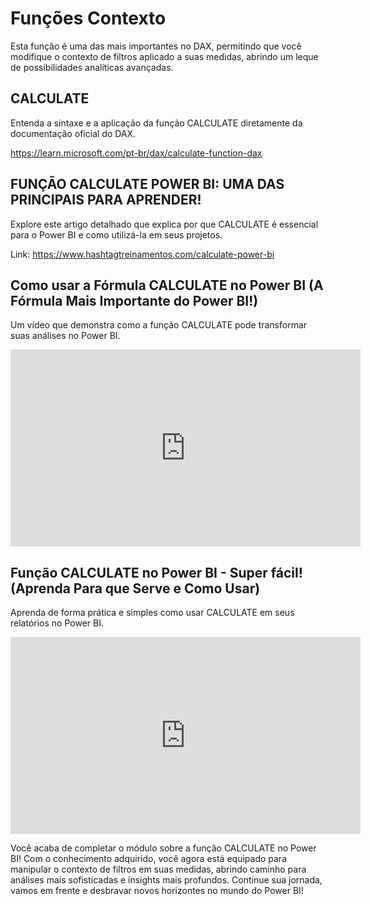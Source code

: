 # Funções Contexto

Esta função é uma das mais importantes no DAX, permitindo que você modifique o contexto de filtros aplicado a suas medidas, abrindo um leque de possibilidades analíticas avançadas.
 
## CALCULATE

Entenda a sintaxe e a aplicação da função CALCULATE diretamente da documentação oficial do DAX.

https://learn.microsoft.com/pt-br/dax/calculate-function-dax
 
## FUNÇÃO CALCULATE POWER BI: UMA DAS PRINCIPAIS PARA APRENDER!

Explore este artigo detalhado que explica por que CALCULATE é essencial para o Power BI e como utilizá-la em seus projetos.

Link: https://www.hashtagtreinamentos.com/calculate-power-bi
 
## Como usar a Fórmula CALCULATE no Power BI (A Fórmula Mais Importante do Power BI!)

Um vídeo que demonstra como a função CALCULATE pode transformar suas análises no Power BI. 

<iframe width="560" height="315" src="https://www.youtube.com/embed/oZK-FJVL-kw?si=LiUM_QQjkIsskKMr" title="YouTube video player" frameborder="0" allow="accelerometer; autoplay; 
clipboard-write; encrypted-media; gyroscope; picture-in-picture; web-share" referrerpolicy="strict-origin-when-cross-origin" allowfullscreen></iframe>
 
## Função CALCULATE no Power BI - Super fácil! (Aprenda Para que Serve e Como Usar)

Aprenda de forma prática e simples como usar CALCULATE em seus relatórios no Power BI.

<iframe width="560" height="315" src="https://www.youtube.com/embed/yB7zFyLsYRU?si=tHn2b6fAJgvpQCIK" title="YouTube video player" frameborder="0" allow="accelerometer; autoplay; 
clipboard-write; encrypted-media; gyroscope; picture-in-picture; web-share" referrerpolicy="strict-origin-when-cross-origin" allowfullscreen></iframe>

Você acaba de completar o módulo sobre a função CALCULATE no Power BI! Com o conhecimento adquirido, você agora está equipado para manipular o contexto de filtros em suas medidas, abrindo caminho para análises mais sofisticadas e insights mais profundos. Continue sua jornada, vamos em frente e desbravar novos horizontes no mundo do Power BI!
